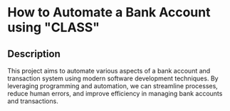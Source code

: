 # How to Automate a Bank Account using "CLASS"

## Description
This project aims to automate various aspects of a bank account and transaction system using modern software development techniques. By leveraging programming and automation, we can streamline processes, reduce human errors, and improve efficiency in managing bank accounts and transactions.